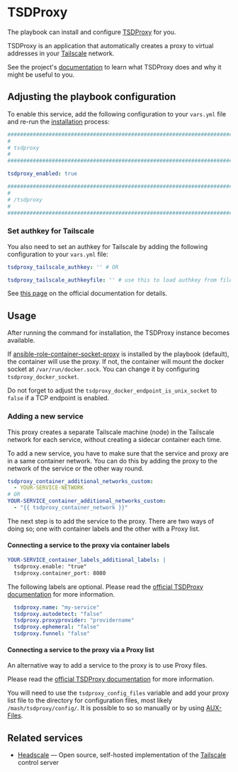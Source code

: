 <!--
SPDX-FileCopyrightText: 2020 - 2024 MDAD project contributors
SPDX-FileCopyrightText: 2020 - 2025 Slavi Pantaleev
SPDX-FileCopyrightText: 2020 Aaron Raimist
SPDX-FileCopyrightText: 2020 Chris van Dijk
SPDX-FileCopyrightText: 2020 Dominik Zajac
SPDX-FileCopyrightText: 2020 Mickaël Cornière
SPDX-FileCopyrightText: 2022 François Darveau
SPDX-FileCopyrightText: 2022 Julian Foad
SPDX-FileCopyrightText: 2022 Warren Bailey
SPDX-FileCopyrightText: 2023 Antonis Christofides
SPDX-FileCopyrightText: 2023 Felix Stupp
SPDX-FileCopyrightText: 2023 Julian-Samuel Gebühr
SPDX-FileCopyrightText: 2023 Pierre 'McFly' Marty
SPDX-FileCopyrightText: 2024 - 2025 Suguru Hirahara
SPDX-FileCopyrightText: 2025 MASH project contributors

SPDX-License-Identifier: AGPL-3.0-or-later
-->

# TSDProxy

The playbook can install and configure [TSDProxy](https://almeidapaulopt.github.io/tsdproxy/) for you.

TSDProxy is an application that automatically creates a proxy to virtual addresses in your [Tailscale](https://tailscale.com/) network.

See the project's [documentation](https://almeidapaulopt.github.io/tsdproxy/docs/) to learn what TSDProxy does and why it might be useful to you.

## Adjusting the playbook configuration

To enable this service, add the following configuration to your `vars.yml` file and re-run the [installation](../installing.md) process:

```yaml
########################################################################
#                                                                      #
# tsdproxy                                                             #
#                                                                      #
########################################################################

tsdproxy_enabled: true

########################################################################
#                                                                      #
# /tsdproxy                                                            #
#                                                                      #
########################################################################
```

### Set authkey for Tailscale

You also need to set an authkey for Tailscale by adding the following configuration to your `vars.yml` file:

```yaml
tsdproxy_tailscale_authkey: '' # OR

tsdproxy_tailscale_authkeyfile: '' # use this to load authkey from file. If this is defined, tsdproxy_tailscale_authkey is ignored
```

See [this page](https://almeidapaulopt.github.io/tsdproxy/docs/advanced/tailscale/) on the official documentation for details.

## Usage

After running the command for installation, the TSDProxy instance becomes available.

If [ansible-role-container-socket-proxy](https://github.com/mother-of-all-self-hosting/ansible-role-container-socket-proxy) is installed by the playbook (default), the container will use the proxy. If not, the container will mount the docker socket at `/var/run/docker.sock`. You can change it by configuring `tsdproxy_docker_socket`.

Do not forget to adjust the `tsdproxy_docker_endpoint_is_unix_socket` to `false` if a TCP endpoint is enabled.

### Adding a new service

This proxy creates a separate Tailscale machine (node) in the Tailscale network for each service, without creating a sidecar container each time.

To add a new service, you have to make sure that the service and proxy are in a same container network. You can do this by adding the proxy to the network of the service or the other way round.

```yaml
tsdproxy_container_additional_networks_custom:
  - YOUR-SERVICE-NETWORK
# OR
YOUR-SERVICE_container_additional_networks_custom:
  - "{{ tsdproxy_container_network }}"
```

The next step is to add the service to the proxy. There are two ways of doing so; one with container labels and the other with a Proxy list.

#### Connecting a service to the proxy via container labels

```yaml
YOUR-SERVICE_container_labels_additional_labels: |
  tsdproxy.enable: "true"
  tsdproxy.container_port: 8080
```

The following labels are optional. Please read the [official TSDProxy documentation](https://almeidapaulopt.github.io/tsdproxy/docs/docker/) for more information.

```yaml
  tsdproxy.name: "my-service"
  tsdproxy.autodetect: "false"
  tsdproxy.proxyprovider: "providername"
  tsdproxy.ephemeral: "false"
  tsdproxy.funnel: "false"
```

#### Connecting a service to the proxy via a Proxy list

An alternative way to add a service to the proxy is to use Proxy files.

Please read the [official TSDProxy documentation](https://almeidapaulopt.github.io/tsdproxy/docs/files/) for more information.

You will need to use the `tsdproxy_config_files` variable and add your proxy list file to the directory for configuration files, most likely `/mash/tsdproxy/config/`. It is possible to so so manually or by using [AUX-Files](auxiliary.md).

## Related services

- [Headscale](headscale.md) — Open source, self-hosted implementation of the [Tailscale](https://tailscale.com/) control server
